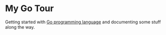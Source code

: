 # My Go Tour

Getting started with [Go programming language](https://golang.org/) and documenting some stuff along the way. 